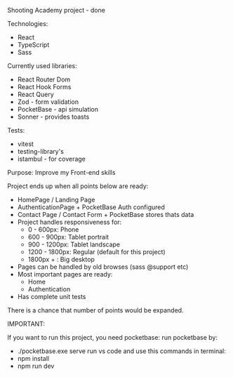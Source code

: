 Shooting Academy project - done

Technologies:

- React
- TypeScript
- Sass

Currently used libraries:

- React Router Dom
- React Hook Forms
- React Query
- Zod - form validation
- PocketBase - api simulation
- Sonner - provides toasts

Tests:

- vitest
- testing-library's
- istambul - for coverage

Purpose: Improve my Front-end skills

Project ends up when all points below are ready:

- HomePage / Landing Page 
- AuthenticationPage + PocketBase Auth configured 
- Contact Page / Contact Form + PocketBase stores thats data 
- Project handles responsiveness for:
  - 0 - 600px: Phone
  - 600 - 900px: Tablet portrait
  - 900 - 1200px: Tablet landscape
  - 1200 - 1800px: Regular (default for this project)
  - 1800px + : Big desktop
- Pages can be handled by old browses (sass @support etc)
- Most important pages are ready:
  - Home
  - Authentication
- Has complete unit tests

There is a chance that number of points would be expanded.

IMPORTANT:

If you want to run this project, you need pocketbase:
run pocketbase by:
- ./pocketbase.exe serve
run vs code and use this commands in terminal: 
- npm install
- npm run dev
